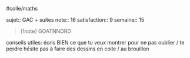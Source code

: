 #colle/maths

sujet:: GAC + suites
note:: 16
satisfaction:: 9
semaine:: 15

>[!note] GOATNNORD

conseils utiles: 
écris BIEN ce que tu veux montrer pour ne pas oublier / te perdre
hésite pas à faire des dessins en colle / au brouillon
